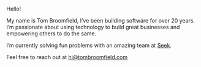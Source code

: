 Hello!

My name is Tom Broomfield, I’ve been building software for over 20 years. I’m passionate about using technology to build great businesses and empowering others to do the same.

I’m currently solving fun problems with an amazing team at [Seek](https://www.seek.com.au/).

Feel free to reach out at hi@tombroomfield.com